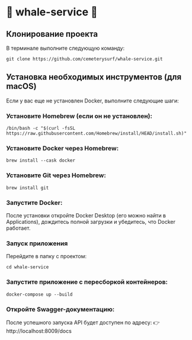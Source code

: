 # 🐳 whale-service 🐳

## Клонирование проекта

В терминале выполните следующую команду:

```
git clone https://github.com/cemeterysurf/whale-service.git
```

## Установка необходимых инструментов (для macOS)

Если у вас еще не установлен Docker, выполните следующие шаги:

### Установите Homebrew (если он не установлен):

```
/bin/bash -c "$(curl -fsSL https://raw.githubusercontent.com/Homebrew/install/HEAD/install.sh)"
```

### Установите Docker через Homebrew:
```
brew install --cask docker
```

### Установите Git через Homebrew:
```
brew install git
```

### Запустите Docker:

После установки откройте Docker Desktop (его можно найти в Applications), дождитесь полной загрузки и убедитесь, что Docker работает.

### Запуск приложения

Перейдите в папку с проектом:

```
cd whale-service
```

### Запустите приложение с пересборкой контейнеров:

```
docker-compose up --build
```

### Откройте Swagger-документацию:
После успешного запуска API будет доступен по адресу:
👉 http://localhost:8009/docs
